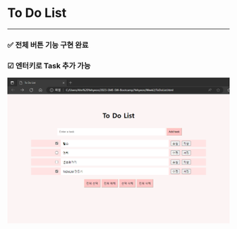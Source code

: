 # To Do List
---
### ✅ 전체 버튼 기능 구현 완료
### ☑ 엔터키로 Task 추가 가능
![todolist](https://github.com/AnYeHyeon/2023-SME-SW-Bootcamp/blob/main/Yehyeon/Week2/ToDoList.png)
